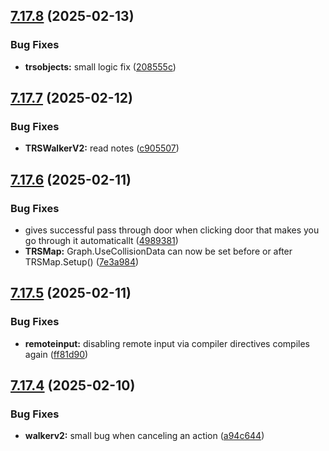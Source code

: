 ## [7.17.8](https://github.com/Torwent/SRL-T/compare/v7.17.7...v7.17.8) (2025-02-13)


### Bug Fixes

* **trsobjects:** small logic fix ([208555c](https://github.com/Torwent/SRL-T/commit/208555cdd98d79e4fe7d7451da06fdb230594b27))



## [7.17.7](https://github.com/Torwent/SRL-T/compare/v7.17.6...v7.17.7) (2025-02-12)


### Bug Fixes

* **TRSWalkerV2:** read notes ([c905507](https://github.com/Torwent/SRL-T/commit/c9055074b57a02b3eb242b9373a9fd4be4f21cfc))



## [7.17.6](https://github.com/Torwent/SRL-T/compare/v7.17.5...v7.17.6) (2025-02-11)


### Bug Fixes

* gives successful pass through door when clicking door that makes you go through it automaticallt ([4989381](https://github.com/Torwent/SRL-T/commit/49893810848f12da1b640213b8fd34bdb484aabb))
* **TRSMap:** Graph.UseCollisionData can now be set before or after TRSMap.Setup() ([7e3a984](https://github.com/Torwent/SRL-T/commit/7e3a9849ac3cf533dd0bfbfd867671f9f12d524b))



## [7.17.5](https://github.com/Torwent/SRL-T/compare/v7.17.4...v7.17.5) (2025-02-11)


### Bug Fixes

* **remoteinput:** disabling remote input via compiler directives compiles again ([ff81d90](https://github.com/Torwent/SRL-T/commit/ff81d904fc21de065d65cb7caefbc0da7fe2c38e))



## [7.17.4](https://github.com/Torwent/SRL-T/compare/v7.17.3...v7.17.4) (2025-02-10)


### Bug Fixes

* **walkerv2:** small bug when canceling an action ([a94c644](https://github.com/Torwent/SRL-T/commit/a94c6447cf6e14296e519d4ccd8f8d9869bbdf04))




